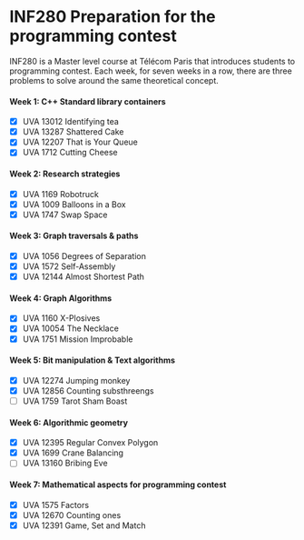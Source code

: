 # INF280 Preparation for the programming contest
INF280 is a Master level course at Télécom Paris that introduces students to programming contest. Each week, for seven weeks in a row, there are three problems to solve around the same theoretical concept.

#### Week 1: C++ Standard library containers
- [x] UVA 13012	Identifying tea
- [x] UVA 13287	Shattered Cake
- [x] UVA 12207	That is Your Queue
- [x] UVA 1712	Cutting Cheese

#### Week 2: Research strategies
- [x] UVA 1169	Robotruck
- [x] UVA 1009	Balloons in a Box
- [x] UVA 1747	Swap Space

#### Week 3: Graph traversals & paths
- [x] UVA 1056	Degrees of Separation
- [x] UVA 1572	Self-Assembly
- [x] UVA 12144	Almost Shortest Path

#### Week 4: Graph Algorithms
- [x] UVA 1160	X-Plosives
- [x] UVA 10054	The Necklace
- [x] UVA 1751	Mission Improbable

#### Week 5: Bit manipulation & Text algorithms
- [x] UVA 12274	Jumping monkey
- [x] UVA 12856	Counting substhreengs
- [ ] UVA 1759	Tarot Sham Boast

#### Week 6: Algorithmic geometry
- [x] UVA 12395	Regular Convex Polygon
- [x] UVA 1699	Crane Balancing
- [ ] UVA 13160	Bribing Eve

#### Week 7: Mathematical aspects for programming contest
- [x] UVA 1575	Factors
- [x] UVA 12670	Counting ones
- [x] UVA 12391	Game, Set and Match